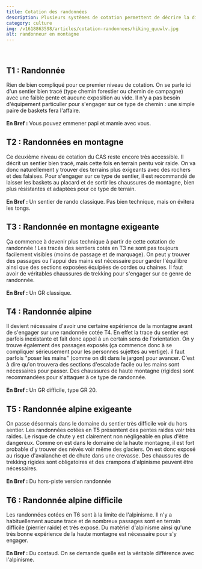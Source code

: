 ```yaml
---
title: Cotation des randonnées
description: Plusieurs systèmes de cotation permettent de décrire la difficulté technique d'une randonnée. Le plus utilisé est certainement celui du Club Alpin Suisse (CAS). Il définit 6 niveaux de difficulté permettant au randonneur de déterminer s'il a les compétences et l'expérience pour s'engager sur ce type de sortie.
category: culture
img: /v1618863598/articles/cotation-randonnees/hiking_quuwlv.jpg
alt: randonneur en montagne
---
```


<!-- <warning text="Cette échelle de cotation est donnée à titre purement indicatif. La difficulté d'une randonnée peut varier significativement en fonction de la météo, la saison ou les conditions d'enneigment."></warning> -->

<test></test>
&nbsp;

## T1 : Randonnée

Rien de bien compliqué pour ce premier niveau de cotation. On se parle ici d'un sentier bien tracé (type chemin forestier ou chemin de campagne) avec une faible pente et aucune exposition au vide. Il n'y a pas besoin d'équipement particulier pour s'engager sur ce type de chemin : une simple paire de baskets fera l'affaire.
\
\
**En Bref :** Vous pouvez emmener papi et mamie avec vous.

<!-- <content-image url="/v1618946098/articles/cotation-randonnees/t1_m48lnl.jpg"></content-image> -->

## T2 : Randonnées en montagne

Ce deuxième niveau de cotation du CAS reste encore très accessible. Il décrit un sentier bien tracé, mais cette fois en terrain pentu voir raide. On va donc naturellement y trouver des terrains plus exigeants avec des rochers et des falaises. Pour s'engager sur ce type de sentier, il est recommandé de laisser les baskets au placard et de sortir les chaussures de montagne, bien plus résistantes et adaptées pour ce type de terrain.
\
\
**En Bref :** Un sentier de rando classique. Pas bien technique, mais on évitera les tongs.

<!-- <content-image url="/v1618946286/articles/cotation-randonnees/t2_wjhjme.jpg"></content-image> -->

## T3 : Randonnée en montagne exigeante

Ça commence à devenir plus technique à partir de cette cotation de randonnée ! Les tracés des sentiers cotés en T3 ne sont pas toujours facilement visibles (moins de passage et de marquage). On peut y trouver des passages ou l'appui des mains est nécessaire pour garder l'équilibre ainsi que des sections exposées équipées de cordes ou chaines. Il faut avoir de véritables chaussures de trekking pour s'engager sur ce genre de randonnée.
\
\
**En Bref :** Un GR classique.

## T4 : Randonnée alpine

Il devient nécessaire d'avoir une certaine expérience de la montagne avant de s'engager sur une randonnée cotée T4. En effet la trace du sentier est parfois inexistante et fait donc appel à un certain sens de l'orientation. On y trouve également des passages exposés (ça commence donc à se compliquer sérieusement pour les personnes sujettes au vertige).
il faut parfois "poser les mains" (comme on dit dans le jargon) pour avancer. C'est à dire qu'on trouvera des sections d'escalade facile ou les mains sont nécessaires pour passer. Des chaussures de haute montagne (rigides) sont recommandées pour s'attaquer à ce type de randonnée.
\
\
**En Bref :** Un GR difficile, type GR 20.

<!-- <content-image url="/v1618946463/articles/cotation-randonnees/t4_d7nicv.jpg"></content-image> -->

## T5 : Randonnée alpine exigeante

On passe désormais dans le domaine du sentier très difficile voir du hors sentier. Les randonnées cotées en T5 présentent des pentes raides voir très raides. Le risque de chute y est clairement non négligeable en plus d'être dangereux. Comme on est dans le domaine de la haute montagne, il est fort probable d'y trouver des névés voir même des glaciers. On est donc exposé au risque d'avalanche et de chute dans une crevasse. Des chaussures de trekking rigides sont obligatoires et des crampons d'alpinisme peuvent être nécessaires.
\
\
**En Bref :** Du hors-piste version randonnée

## T6 : Randonnée alpine difficile

Les randonnées cotées en T6 sont à la limite de l'alpinisme. Il n'y a habituellement aucune trace et de nombreux passages sont en terrain difficile (pierrier raide) et très exposé. Du matériel d'alpinisme ainsi qu'une très bonne expérience de la haute montagne est nécessaire pour s'y engager.
\
\
**En Bref :** Du costaud. On se demande quelle est la véritable différence avec l'alpinisme.

<!-- <content-image url="/v1619285749/articles/cotation-randonnees/t6_u28hgm.jpg"></content-image> -->
